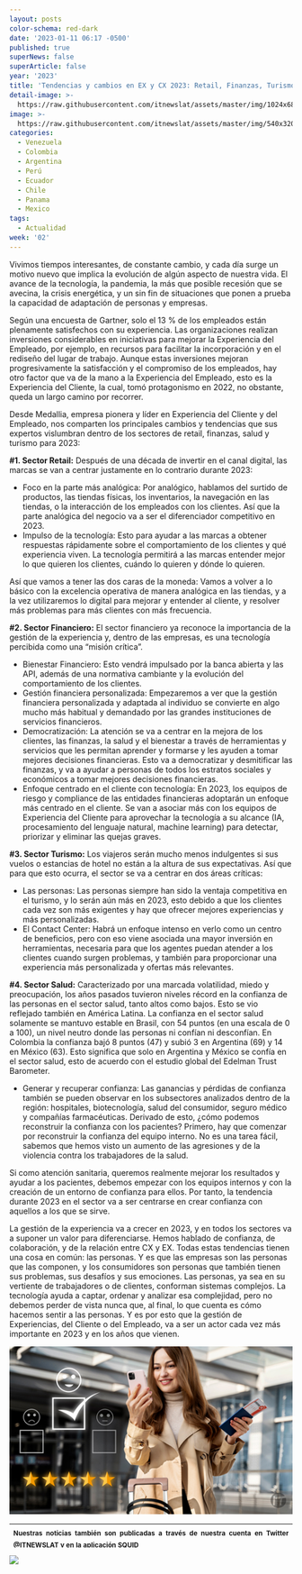 ```yaml
---
layout: posts
color-schema: red-dark
date: '2023-01-11 06:17 -0500'
published: true
superNews: false
superArticle: false
year: '2023'
title: 'Tendencias y cambios en EX y CX 2023: Retail, Finanzas, Turismo y Salud'
detail-image: >-
  https://raw.githubusercontent.com/itnewslat/assets/master/img/1024x680/tendencias-vuelo-g.jpg
image: >-
  https://raw.githubusercontent.com/itnewslat/assets/master/img/540x320/tendencias-vuelo-p.jpg
categories:
  - Venezuela
  - Colombia
  - Argentina
  - Perú
  - Ecuador
  - Chile
  - Panama
  - Mexico
tags:
  - Actualidad
week: '02'
---
```

Vivimos tiempos interesantes, de constante cambio, y cada día surge un motivo nuevo que implica la evolución de algún aspecto de nuestra vida. El avance de la tecnología, la pandemia, la más que posible recesión que se avecina, la crisis energética, y un sin fin de situaciones que ponen a prueba la capacidad de adaptación de personas y empresas. 
 
Según una encuesta de Gartner, solo el 13 % de los empleados están plenamente satisfechos con su experiencia. Las organizaciones realizan inversiones considerables en iniciativas para mejorar la Experiencia del Empleado, por ejemplo, en recursos para facilitar la incorporación y en el rediseño del lugar de trabajo. Aunque estas inversiones mejoran progresivamente la satisfacción y el compromiso de los empleados, hay otro factor que va de la mano a la Experiencia del Empleado, esto es la Experiencia del Cliente, la cual, tomó protagonismo en 2022, no obstante, queda un largo camino por recorrer.
 
Desde Medallia, empresa pionera y líder en Experiencia del Cliente y del Empleado, nos comparten los principales cambios y tendencias que sus expertos vislumbran dentro de los sectores de retail, finanzas, salud y turismo para 2023:
 
**#1. Sector Retail:** Después de una década de invertir en el canal digital, las marcas se van a centrar justamente en lo contrario durante 2023: 
 
- Foco en la parte más analógica: Por analógico, hablamos del surtido de productos, las tiendas físicas, los inventarios, la navegación en las tiendas, o la interacción de los empleados con los clientes. Así que la parte analógica del negocio va a ser el diferenciador competitivo en 2023.
- Impulso de la tecnología: Esto para ayudar a las marcas a obtener respuestas rápidamente sobre el comportamiento de los clientes y qué experiencia viven. La tecnología permitirá a las marcas entender mejor lo que quieren los clientes, cuándo lo quieren y dónde lo quieren.

 
 Así que vamos a tener las dos caras de la moneda: Vamos a volver a lo básico con la excelencia operativa de manera analógica en las tiendas, y a la vez utilizaremos lo digital para mejorar y entender al cliente, y resolver más problemas para más clientes con más frecuencia.
 
**#2. Sector Financiero:** El sector financiero ya reconoce la importancia de la gestión de la experiencia y, dentro de las empresas, es una tecnología percibida como una “misión crítica”. 
 
- Bienestar Financiero: Esto vendrá impulsado por la banca abierta y las API, además de una normativa cambiante y la evolución del comportamiento de los clientes.
- Gestión financiera personalizada: Empezaremos a ver que la gestión financiera personalizada y adaptada al individuo se convierte en algo mucho más habitual y demandado por las grandes instituciones de servicios financieros. 
- Democratización: La atención se va a centrar en la mejora de los clientes, las finanzas, la salud y el bienestar a través de herramientas y servicios que les permitan aprender y formarse y les ayuden a tomar mejores decisiones financieras. Esto va a democratizar y desmitificar las finanzas, y va a ayudar a personas de todos los estratos sociales y económicos a tomar mejores decisiones financieras. 
- Enfoque centrado en el cliente con tecnología: En 2023, los equipos de riesgo y compliance de las entidades financieras adoptarán un enfoque más centrado en el cliente. Se van a asociar más con los equipos de Experiencia del Cliente para aprovechar la tecnología a su alcance (IA, procesamiento del lenguaje natural, machine learning) para detectar, priorizar y eliminar las quejas graves.

 
**#3. Sector Turismo:**  Los viajeros serán mucho menos indulgentes si sus vuelos o estancias de hotel no están a la altura de sus expectativas. Así que para que esto ocurra, el sector se va a centrar en dos áreas críticas: 

- Las personas:  Las personas siempre han sido la ventaja competitiva en el turismo, y lo serán aún más en 2023, esto debido a que los clientes cada vez son más exigentes y hay que ofrecer mejores experiencias y más personalizadas.
- El Contact Center: Habrá un enfoque intenso en verlo como un centro de beneficios, pero con eso viene asociada una mayor inversión en herramientas, necesaria para que los agentes puedan atender a los clientes cuando surgen problemas, y también para proporcionar una experiencia más personalizada y ofertas más relevantes.

 

**#4. Sector Salud:** Caracterizado por una marcada volatilidad, miedo y preocupación, los años pasados tuvieron niveles récord en la confianza de las personas en el sector salud, tanto altos como bajos.  Esto se vio reflejado también en América Latina. La confianza en el sector salud solamente se mantuvo estable en Brasil, con 54 puntos (en una escala de 0 a 100), un nivel neutro donde las personas ni confían ni desconfían. En Colombia la confianza bajó 8 puntos (47) y subió 3 en Argentina (69) y 14 en México (63). Esto significa que solo en Argentina y México se confía en el sector salud, esto de acuerdo con el estudio global del Edelman Trust Barometer. 
 
- Generar y recuperar confianza: Las ganancias y pérdidas de confianza también se pueden observar en los subsectores analizados dentro de la región: hospitales, biotecnología, salud del consumidor, seguro médico y compañías farmacéuticas. Derivado de esto, ¿cómo podemos reconstruir la confianza con los pacientes? Primero, hay que comenzar por reconstruir la confianza del equipo interno. No es una tarea fácil, sabemos que hemos visto un aumento de las agresiones y de la violencia contra los trabajadores de la salud.
 
Si como atención sanitaria, queremos realmente mejorar los resultados y ayudar a los pacientes, debemos empezar con los equipos internos y con la creación de un entorno de confianza para ellos. Por tanto, la tendencia durante 2023 en el sector va a ser centrarse en crear confianza con aquellos a los que se sirve.
 
La gestión de la experiencia va a crecer en 2023, y en todos los sectores va a suponer un valor para diferenciarse. Hemos hablado de confianza, de colaboración, y de la relación entre CX y EX. Todas estas tendencias tienen una cosa en común: las personas. Y es que las empresas son las personas que las componen, y los consumidores son personas que también tienen sus problemas, sus desafíos y sus emociones. Las personas, ya sea en su vertiente de trabajadores o de clientes, conforman sistemas complejos. La tecnología ayuda a captar, ordenar y analizar esa complejidad, pero no debemos perder de vista nunca que, al final, lo que cuenta es cómo hacemos sentir a las personas. Y es por esto que la gestión de Experiencias, del Cliente o del Empleado, va a ser un actor cada vez más importante en 2023 y en los años que vienen.

![](https://raw.githubusercontent.com/itnewslat/assets/master/img/540x320/tendencias-vuelo-p.jpg)

<table style="height: 42px;" width="569">
<tbody>
<tr>
<td style="text-align: justify;"><sub><strong>Nuestras noticias también son publicadas a través de nuestra cuenta en Twitter <a href="https://twitter.com/itnewslat?lang=es">@ITNEWSLAT</a> y en la aplicación <a href="https://squidapp.co/en/">SQUID</a></strong></sub></td>
</tr>
</tbody>
</table>

<img src="https://tracker.metricool.com/c3po.jpg?hash=56f88a41e39ab42c063cc51676587a04"/>